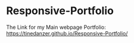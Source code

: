 # Responsive-Portfolio

The Link for my Main webpage Portfolio:
https://tinedanzer.github.io/Responsive-Portfolio/
